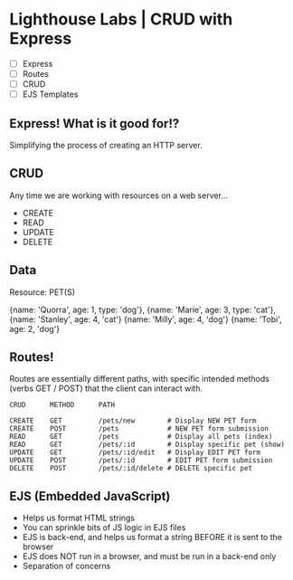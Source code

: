 # Lighthouse Labs | CRUD with Express

* [ ] Express
* [ ] Routes
* [ ] CRUD
* [ ] EJS Templates

## Express! What is it good for!?

Simplifying the process of creating an HTTP server.

## CRUD

Any time we are working with resources on a web server...

* CREATE
* READ
* UPDATE
* DELETE

## Data

Resource: PET(S)

{name: 'Quorra', age: 1, type: 'dog'},
{name: 'Marie', age: 3, type: 'cat'},
{name: 'Stanley', age: 4, 'cat'}
{name: 'Milly', age: 4, 'dog'}
{name: 'Tobi', age: 2, 'dog'}

## Routes!

Routes are essentially different paths, with specific intended methods (verbs GET / POST) that the client can interact with.

```
CRUD      METHOD      PATH

CREATE    GET         /pets/new        # Display NEW PET form
CREATE    POST        /pets            # NEW PET form submission
READ      GET         /pets            # Display all pets (index)
READ      GET         /pets/:id        # Display specific pet (show)
UPDATE    GET         /pets/:id/edit   # Display EDIT PET form
UPDATE    POST        /pets/:id        # EDIT PET form submission
DELETE    POST        /pets/:id/delete # DELETE specific pet
```

## EJS (Embedded JavaScript)

* Helps us format HTML strings
* You can sprinkle bits of JS logic in EJS files
* EJS is back-end, and helps us format a string BEFORE it is sent to the browser
* EJS does NOT run in a browser, and must be run in a back-end only
* Separation of concerns
